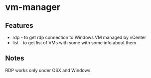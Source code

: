 # vm-manager

## Features
* rdp -  to get rdp connection to Windows VM managed by vCenter
* list - to get list of VMs with some with some info about them 

## Notes
RDP works only under OSX and Windows.
